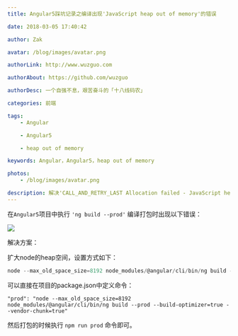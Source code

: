 ```yaml
---
title: Angular5踩坑记录之编译出现'JavaScript heap out of memory'的错误

date: 2018-03-05 17:40:42

author: Zak

avatar: /blog/images/avatar.png

authorLink: http://www.wuzguo.com

authorAbout: https://github.com/wuzguo

authorDesc: 一个自强不息，艰苦奋斗的「十八线码农」

categories: 前端

tags:
	- Angular

	- Angular5

	- heap out of memory

keywords: Angular，Angular5，heap out of memory

photos:
	- /blog/images/avatar.png

description: 解决'CALL_AND_RETRY_LAST Allocation failed - JavaScript heap out of memory'的错误
---
```


在`Angular5`项目中执行 `'ng build --prod'` 编译打包时出现以下错误：

![](/blog/images/201803/4.jpg)

解决方案：

 扩大node的heap空间，设置方式如下：

```js
node --max_old_space_size=8192 node_modules/@angular/cli/bin/ng build --prod
```

可以直接在项目的package.json中定义命令：

```
"prod": "node --max_old_space_size=8192 node_modules/@angular/cli/bin/ng build --prod --build-optimizer=true --vendor-chunk=true"
```

然后打包的时候执行 `npm run prod` 命令即可。